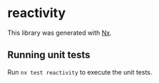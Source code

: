 # reactivity

This library was generated with [Nx](https://nx.dev).

## Running unit tests

Run `nx test reactivity` to execute the unit tests.
